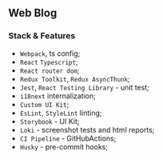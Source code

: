 ## Web Blog

### Stack & Features

- `Webpack`, ts config;
- `React` `Typescript`;
- `React router dom`;
- `Redux Toolkit`, `Redux AsyncThunk`;
- `Jest`, `React Testing Library` - unit test;
- `i18next` internalization;
- `Custom UI Kit`;
- `EsLint`, `StyleLint` linting;
- `Storybook` - UI Kit;
- `Loki` - screenshot tests and html reports;
- `CI Pipeline` - GitHubActions;
- `Husky` - pre-commit hooks;
